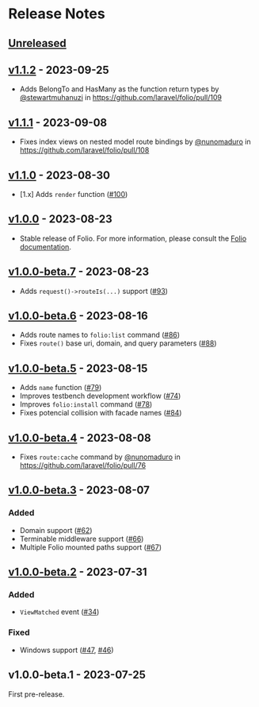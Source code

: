 # Release Notes

## [Unreleased](https://github.com/laravel/folio/compare/v1.1.2...master)

## [v1.1.2](https://github.com/laravel/folio/compare/v1.1.1...v1.1.2) - 2023-09-25

- Adds BelongTo and HasMany as the function return types by [@stewartmuhanuzi](https://github.com/stewartmuhanuzi) in https://github.com/laravel/folio/pull/109

## [v1.1.1](https://github.com/laravel/folio/compare/v1.1.0...v1.1.1) - 2023-09-08

- Fixes index views on nested model route bindings by [@nunomaduro](https://github.com/nunomaduro) in https://github.com/laravel/folio/pull/108

## [v1.1.0](https://github.com/laravel/folio/compare/v1.0.0...v1.1.0) - 2023-08-30

- [1.x] Adds `render` function ([#100](https://github.com/laravel/folio/pull/100))

## [v1.0.0](https://github.com/laravel/folio/compare/v1.0.0-beta.7...v1.0.0) - 2023-08-23

- Stable release of Folio. For more information, please consult the [Folio documentation](https://laravel.com/docs/folio).

## [v1.0.0-beta.7](https://github.com/laravel/folio/compare/v1.0.0-beta.6...v1.0.0-beta.7) - 2023-08-23

- Adds `request()->routeIs(...)` support ([#93](https://github.com/laravel/folio/pull/93))

## [v1.0.0-beta.6](https://github.com/laravel/folio/compare/v1.0.0-beta.5...v1.0.0-beta.6) - 2023-08-16

- Adds route names to `folio:list` command ([#86](https://github.com/laravel/folio/pull/86))
- Fixes `route()` base uri, domain, and query parameters ([#88](https://github.com/laravel/folio/pull/88))

## [v1.0.0-beta.5](https://github.com/laravel/folio/compare/v1.0.0-beta.4...v1.0.0-beta.5) - 2023-08-15

- Adds `name` function ([#79](https://github.com/laravel/folio/pull/79))
- Improves testbench development workflow ([#74](https://github.com/laravel/folio/pull/74))
- Improves `folio:install` command ([#78](https://github.com/laravel/folio/pull/78))
- Fixes potencial collision with facade names ([#84](https://github.com/laravel/folio/pull/84))

## [v1.0.0-beta.4](https://github.com/laravel/folio/compare/v1.0.0-beta.3...v1.0.0-beta.4) - 2023-08-08

- Fixes `route:cache` command by [@nunomaduro](https://github.com/nunomaduro) in https://github.com/laravel/folio/pull/76

## [v1.0.0-beta.3](https://github.com/laravel/folio/compare/v1.0.0-beta.2...v1.0.0-beta.3) - 2023-08-07

### Added

- Domain support ([#62](https://github.com/laravel/folio/pull/62))
- Terminable middleware support ([#66](https://github.com/laravel/folio/pull/66))
- Multiple Folio mounted paths support ([#67](https://github.com/laravel/folio/pull/67))

## [v1.0.0-beta.2](https://github.com/laravel/folio/compare/v1.0.0-beta.1...v1.0.0-beta.2) - 2023-07-31

### Added

- `ViewMatched` event ([#34](https://github.com/laravel/folio/pull/34))

### Fixed

- Windows support ([#47](https://github.com/laravel/folio/pull/47), [#46](https://github.com/laravel/folio/pull/46))

## v1.0.0-beta.1 - 2023-07-25

First pre-release.
